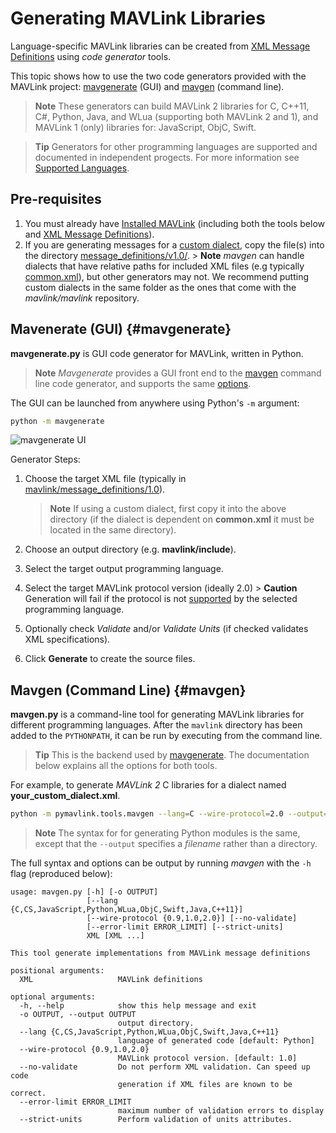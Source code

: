 # Generating MAVLink Libraries

Language-specific MAVLink libraries can be created from [XML Message Definitions](../messages/README.md) using *code generator* tools.

This topic shows how to use the two code generators provided with the MAVLink project: [mavgenerate](#mavgenerate) (GUI) and [mavgen](#mavgen) (command line).

> **Note** These generators can build MAVLink 2 libraries for C, C++11, C#, Python, Java, and WLua (supporting both MAVLink 2 and 1), and MAVLink 1 (only) libraries for: JavaScript, ObjC, Swift.

<span></span>

> **Tip** Generators for other programming languages are supported and documented in independent progects. For more information see [Supported Languages](../README.md#supported_languages).

## Pre-requisites

1. You must already have [Installed MAVLink](../getting_started/installation.md) (including both the tools below and [XML Message Definitions](../messages/README.md)).
2. If you are generating messages for a [custom dialect](../messages/README.md#dialects), copy the file(s) into the directory [message_definitions/v1.0/](https://github.com/mavlink/mavlink/tree/master/message_definitions/v1.0). > **Note** *mavgen* can handle dialects that have relative paths for included XML files (e.g typically [common.xml](../messages/common.md)), but other generators may not. We recommend putting custom dialects in the same folder as the ones that come with the *mavlink/mavlink* repository.

## Mavenerate (GUI) {#mavgenerate}

**mavgenerate.py** is GUI code generator for MAVLink, written in Python.

> **Note** *Mavgenerate* provides a GUI front end to the [mavgen](#mavgen) command line code generator, and supports the same [options](#mavgen_options).

The GUI can be launched from anywhere using Python's `-m` argument:

```sh
python -m mavgenerate
```

![mavgenerate UI](../../assets/mavgen/mavlink_generator.png)

Generator Steps:

1. Choose the target XML file (typically in [mavlink/message_definitions/1.0](https://github.com/mavlink/mavlink/tree/master/message_definitions/1.0)).
    
    > **Note** If using a custom dialect, first copy it into the above directory (if the dialect is dependent on **common.xml** it must be located in the same directory).

2. Choose an output directory (e.g. **mavlink/include**).

3. Select the target output programming language.
4. Select the target MAVLink protocol version (ideally 2.0) > **Caution** Generation will fail if the protocol is not [supported](../README.md#supported_languages) by the selected programming language.
5. Optionally check *Validate* and/or *Validate Units* (if checked validates XML specifications).
6. Click **Generate** to create the source files.

## Mavgen (Command Line) {#mavgen}

**mavgen.py** is a command-line tool for generating MAVLink libraries for different programming languages. After the `mavlink` directory has been added to the `PYTHONPATH`, it can be run by executing from the command line.

> **Tip** This is the backend used by [mavgenerate](#mavgenerate). The documentation below explains all the options for both tools.

For example, to generate *MAVLink 2* C libraries for a dialect named **your_custom_dialect.xml**.

```sh
python -m pymavlink.tools.mavgen --lang=C --wire-protocol=2.0 --output=generated/include/mavlink/v2.0 message_definitions/v1.0/your_custom_dialect.xml
```

> **Note** The syntax for for generating Python modules is the same, except that the `--output` specifies a *filename* rather than a directory. <!-- https://github.com/ArduPilot/pymavlink/issues/203 -->

<span id="mavgen_options"></span>
The full syntax and options can be output by running *mavgen* with the `-h` flag (reproduced below):

    usage: mavgen.py [-h] [-o OUTPUT]
                     [--lang {C,CS,JavaScript,Python,WLua,ObjC,Swift,Java,C++11}]
                     [--wire-protocol {0.9,1.0,2.0}] [--no-validate]
                     [--error-limit ERROR_LIMIT] [--strict-units]
                     XML [XML ...]
    
    This tool generate implementations from MAVLink message definitions
    
    positional arguments:
      XML                   MAVLink definitions
    
    optional arguments:
      -h, --help            show this help message and exit
      -o OUTPUT, --output OUTPUT
                            output directory.
      --lang {C,CS,JavaScript,Python,WLua,ObjC,Swift,Java,C++11}
                            language of generated code [default: Python]
      --wire-protocol {0.9,1.0,2.0}
                            MAVLink protocol version. [default: 1.0]
      --no-validate         Do not perform XML validation. Can speed up code
                            generation if XML files are known to be correct.
      --error-limit ERROR_LIMIT
                            maximum number of validation errors to display
      --strict-units        Perform validation of units attributes.